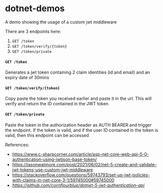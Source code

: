 # dotnet-demos
A demo showing the usage of a custom jwt middleware

There are 3 endpoints here:
1. `GET /token`
2. `GET /token/verify/{token}`
3. `GET /token/private`

#### `GET /token`
Generates a jwt token containing 2 claim identities (id and email) and an expiry date of 30mins

#### `GET /token/verify/{token}`
Copy paste the token you received earlier and paste it in the url. This will verify and return the ID contained in the JWT token

#### `GET /token/private`
Paste the token in the authorization header as AUTH BEARER and trigger the endpoint. If the token is valid, and if the user ID contained in the token is valid, then this endpoint can be accessed

References:
- https://www.c-sharpcorner.com/article/asp-net-core-web-api-5-0-authentication-using-jwtjson-base-token/
- https://jasonwatmore.com/post/2021/06/02/net-5-create-and-validate-jwt-tokens-use-custom-jwt-middleware 
- https://stackoverflow.com/questions/59743793/set-up-jwt-policies-with-claims-in-net-core-3-1/59745000#59745000
- *https://github.com/cornflourblue/dotnet-5-jwt-authentication-api*
